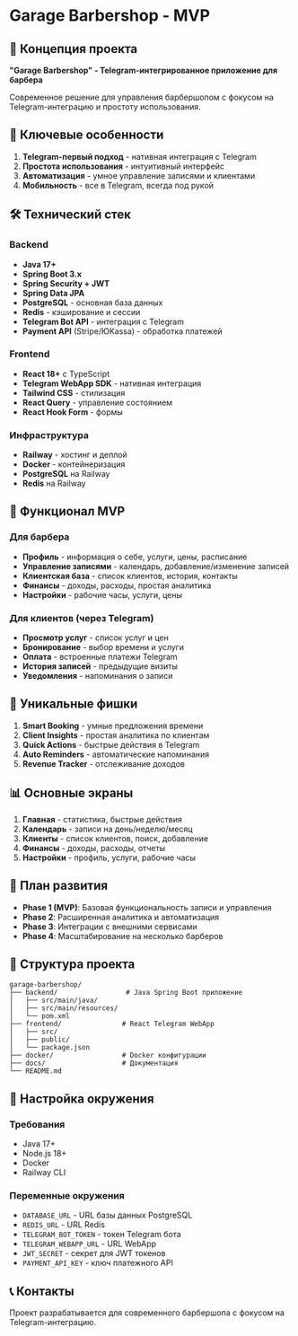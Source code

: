 # Garage Barbershop - MVP

## 🎯 Концепция проекта

**"Garage Barbershop" - Telegram-интегрированное приложение для барбера**

Современное решение для управления барбершопом с фокусом на Telegram-интеграцию и простоту использования.

## 🚀 Ключевые особенности

1. **Telegram-первый подход** - нативная интеграция с Telegram
2. **Простота использования** - интуитивный интерфейс
3. **Автоматизация** - умное управление записями и клиентами
4. **Мобильность** - все в Telegram, всегда под рукой

## 🛠 Технический стек

### Backend
- **Java 17+**
- **Spring Boot 3.x**
- **Spring Security + JWT**
- **Spring Data JPA**
- **PostgreSQL** - основная база данных
- **Redis** - кэширование и сессии
- **Telegram Bot API** - интеграция с Telegram
- **Payment API** (Stripe/ЮKassa) - обработка платежей

### Frontend
- **React 18+** с TypeScript
- **Telegram WebApp SDK** - нативная интеграция
- **Tailwind CSS** - стилизация
- **React Query** - управление состоянием
- **React Hook Form** - формы

### Инфраструктура
- **Railway** - хостинг и деплой
- **Docker** - контейнеризация
- **PostgreSQL** на Railway
- **Redis** на Railway

## 📱 Функционал MVP

### Для барбера
- **Профиль** - информация о себе, услуги, цены, расписание
- **Управление записями** - календарь, добавление/изменение записей
- **Клиентская база** - список клиентов, история, контакты
- **Финансы** - доходы, расходы, простая аналитика
- **Настройки** - рабочие часы, услуги, цены

### Для клиентов (через Telegram)
- **Просмотр услуг** - список услуг и цен
- **Бронирование** - выбор времени и услуги
- **Оплата** - встроенные платежи Telegram
- **История записей** - предыдущие визиты
- **Уведомления** - напоминания о записи

## 🎨 Уникальные фишки

1. **Smart Booking** - умные предложения времени
2. **Client Insights** - простая аналитика по клиентам
3. **Quick Actions** - быстрые действия в Telegram
4. **Auto Reminders** - автоматические напоминания
5. **Revenue Tracker** - отслеживание доходов

## 📊 Основные экраны

1. **Главная** - статистика, быстрые действия
2. **Календарь** - записи на день/неделю/месяц
3. **Клиенты** - список клиентов, поиск, добавление
4. **Финансы** - доходы, расходы, отчеты
5. **Настройки** - профиль, услуги, рабочие часы

## 🚀 План развития

- **Phase 1 (MVP)**: Базовая функциональность записи и управления
- **Phase 2**: Расширенная аналитика и автоматизация
- **Phase 3**: Интеграции с внешними сервисами
- **Phase 4**: Масштабирование на несколько барберов

## 📁 Структура проекта

```
garage-barbershop/
├── backend/                 # Java Spring Boot приложение
│   ├── src/main/java/
│   ├── src/main/resources/
│   └── pom.xml
├── frontend/               # React Telegram WebApp
│   ├── src/
│   ├── public/
│   └── package.json
├── docker/                 # Docker конфигурации
├── docs/                   # Документация
└── README.md
```

## 🔧 Настройка окружения

### Требования
- Java 17+
- Node.js 18+
- Docker
- Railway CLI

### Переменные окружения
- `DATABASE_URL` - URL базы данных PostgreSQL
- `REDIS_URL` - URL Redis
- `TELEGRAM_BOT_TOKEN` - токен Telegram бота
- `TELEGRAM_WEBAPP_URL` - URL WebApp
- `JWT_SECRET` - секрет для JWT токенов
- `PAYMENT_API_KEY` - ключ платежного API

## 📞 Контакты

Проект разрабатывается для современного барбершопа с фокусом на Telegram-интеграцию.

